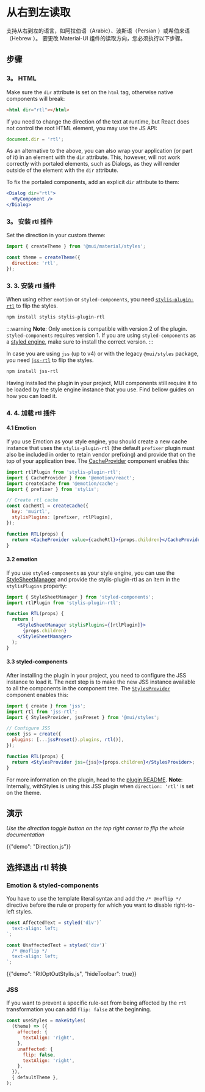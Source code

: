 # 从右到左读取

<p class="description">支持从右到左的语言，如阿拉伯语（Arabic）、波斯语（Persian ）或希伯来语（Hebrew ）。 要更改 Material-UI 组件的读取方向，您必须执行以下步骤。</p>

## 步骤

### 3。 HTML

Make sure the `dir` attribute is set on the `html` tag, otherwise native components will break:

```html
<html dir="rtl"></html>
```

If you need to change the direction of the text at runtime, but React does not control the root HTML element, you may use the JS API:

```js
document.dir = 'rtl';
```

As an alternative to the above, you can also wrap your application (or part of it) in an element with the `dir` attribute. This, however, will not work correctly with portaled elements, such as Dialogs, as they will render outside of the element with the `dir` attribute.

To fix the portaled components, add an explicit `dir` attribute to them:

```jsx
<Dialog dir="rtl">
  <MyComponent />
</Dialog>
```

### 3。 安装 rtl 插件

Set the direction in your custom theme:

```js
import { createTheme } from '@mui/material/styles';

const theme = createTheme({
  direction: 'rtl',
});
```

### 3. 3. 安装 rtl 插件

When using either `emotion` or `styled-components`, you need [`stylis-plugin-rtl`](https://github.com/styled-components/stylis-plugin-rtl) to flip the styles.

```bash
npm install stylis stylis-plugin-rtl
```

:::warning
**Note**: Only `emotion` is compatible with version 2 of the plugin. `styled-components` requires version 1. If you are using `styled-components` as a [styled engine](/material-ui/guides/styled-engine/), make sure to install the correct version.
:::

In case you are using `jss` (up to v4) or with the legacy `@mui/styles` package, you need [`jss-rtl`](https://github.com/alitaheri/jss-rtl) to flip the styles.

```bash
npm install jss-rtl
```

Having installed the plugin in your project, MUI components still require it to be loaded by the style engine instance that you use. Find bellow guides on how you can load it.

### 4. 4. 加载 rtl 插件

#### 4.1 Emotion

If you use Emotion as your style engine, you should create a new cache instance that uses the `stylis-plugin-rtl` (the default `prefixer` plugin must also be included in order to retain vendor prefixing) and provide that on the top of your application tree. The [CacheProvider](https://emotion.sh/docs/cache-provider) component enables this:

```jsx
import rtlPlugin from 'stylis-plugin-rtl';
import { CacheProvider } from '@emotion/react';
import createCache from '@emotion/cache';
import { prefixer } from 'stylis';

// Create rtl cache
const cacheRtl = createCache({
  key: 'muirtl',
  stylisPlugins: [prefixer, rtlPlugin],
});

function RTL(props) {
  return <CacheProvider value={cacheRtl}>{props.children}</CacheProvider>;
}
```

#### 3.2 emotion

If you use `styled-components` as your style engine, you can use the [StyleSheetManager](https://styled-components.com/docs/api#stylesheetmanager) and provide the stylis-plugin-rtl as an item in the `stylisPlugins` property:

```jsx
import { StyleSheetManager } from 'styled-components';
import rtlPlugin from 'stylis-plugin-rtl';

function RTL(props) {
  return (
    <StyleSheetManager stylisPlugins={[rtlPlugin]}>
      {props.children}
    </StyleSheetManager>
  );
}
```

#### 3.3 styled-components

After installing the plugin in your project, you need to configure the JSS instance to load it. The next step is to make the new JSS instance available to all the components in the component tree. The [`StylesProvider`](/system/styles/api/#stylesprovider) component enables this:

```jsx
import { create } from 'jss';
import rtl from 'jss-rtl';
import { StylesProvider, jssPreset } from '@mui/styles';

// Configure JSS
const jss = create({
  plugins: [...jssPreset().plugins, rtl()],
});

function RTL(props) {
  return <StylesProvider jss={jss}>{props.children}</StylesProvider>;
}
```

For more information on the plugin, head to the [plugin README](https://github.com/alitaheri/jss-rtl). **Note**: Internally, withStyles is using this JSS plugin when `direction: 'rtl'` is set on the theme.

## 演示

_Use the direction toggle button on the top right corner to flip the whole documentation_

{{"demo": "Direction.js"}}

## 选择退出 rtl 转换

### Emotion & styled-components

You have to use the template literal syntax and add the `/* @noflip */` directive before the rule or property for which you want to disable right-to-left styles.

```jsx
const AffectedText = styled('div')`
  text-align: left;
`;

const UnaffectedText = styled('div')`
  /* @noflip */
  text-align: left;
`;
```

{{"demo": "RtlOptOutStylis.js", "hideToolbar": true}}

### JSS

If you want to prevent a specific rule-set from being affected by the `rtl` transformation you can add `flip: false` at the beginning.

```jsx
const useStyles = makeStyles(
  (theme) => ({
    affected: {
      textAlign: 'right',
    },
    unaffected: {
      flip: false,
      textAlign: 'right',
    },
  }),
  { defaultTheme },
);
```
